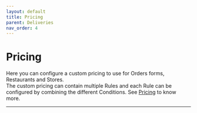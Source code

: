 ```yaml
---
layout: default
title: Pricing
parent: Deliveries
nav_order: 4
---
```


# Pricing

<div class="alert mt-3 alert-info" role="alert">
Here you can configure a custom pricing to use for Orders forms, Restaurants and Stores.<br>
The custom pricing can contain multiple Rules and each Rule can be configured by combining the different Conditions. See <a href="/en/admin/pricing">Pricing</a> to know more.

</div>

---

